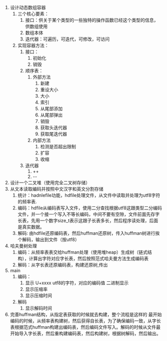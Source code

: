 1. 设计动态数组容器
   1. 三个核心要素：
        1. 接口：供关于某个类型的一些独特的操作函数已经这个类型的信息，供数组使用
        2. 数组本体
        3. 迭代器：可遍历，可迭代，可修改，可访问
   2. 实现容器方法：
        1. 接口：
            1. 初始化
            2. 销毁
        2. 顺序表：
            1. 外部方法
                1. 新建
                2. 重设大小
                3. 大小
                4. 索引
                5. 从尾部添加
                6. 从尾部弹出
                7. 销毁
                8. 获取头迭代器
                9. 获取尾迭代器
            2. 内部方法
               1. 检测是否超出限制
               2. 扩容
               3. 收缩
        3. 迭代器
            1. ++
            2. --
2. 设计一个二叉堆（使用完全二叉树存储）
3. 从文本读取编码并按照中文汉字和英文分割存储
   1. 统计：hadnlefile功能，hdfile处理文件，从文件中读取并处理为utf8字符的频率表.
   2. 编码：hdfile从编码表写入文件，使用二分查找根据utf8这跟类型二分编码文件，并一个接一个写入不等长编码，中间不要有空隙，文件前面先存字长表，先用一个数字size_t表示这跟子长表多长，然后程序读处理，后面是真实数据。
   3. 解码: 由hdfile还原编码表，然后huffman还原树，传入huffman树进行挨个解码，输出到文件（按utf8）
4. 哈夫曼树处理
   1. 编码：从频率表表交给huffman处理（使用堆heap）生成树（链式结构），计算出字符对应字长表，然后按照范式哈夫曼方法生成编码表
   2. 解码：从字长表还原编码表，构建还原树,传出
5. main
   1. 编码： 
      1. 显示 U+xxxx utf8的字符，对应的编码值 二进制显示
      2. 显示压缩率
      3. 显示压缩时间
   2. 解码
      1. 显示解码时间
6. 完善huffman结构，从指定表获取的时候就去构建，整个流程是这样的 最开始编码的时候，从频率表构建树，然后获得自长表，为了确保编码一致，从字长表根据范式huffman构建出编码表，然后编码文件写入。解码的时候从文件最开始导入字长表，然后重构建编码表，然后构建树，根据树解码，然后输出。